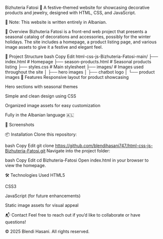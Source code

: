 Bizhuteria Fatosi
🎄 A festive-themed website for showcasing decorative products and jewelry, designed with HTML, CSS, and JavaScript.

📌 Note: This website is written entirely in Albanian.

🌟 Overview
Bizhuteria Fatosi is a front-end web project that presents a seasonal catalog of decorations and accessories, possibly for the winter holidays. The site includes a homepage, a product listing page, and various image assets to give it a festive and elegant feel.

📁 Project Structure
bash
Copy
Edit
html-css-js-Bizhuteria-Fatosi-main/
├── index.html                 # Homepage
├── season-products.html      # Seasonal products listing
├── styles.css                # Main stylesheet
├── images/                   # Images used throughout the site
│   ├── hero images
│   ├── chatbot logo
│   └── product images
🚀 Features
Responsive layout for product showcasing

Hero sections with seasonal themes

Simple and clean design using CSS

Organized image assets for easy customization

Fully in the Albanian language 🇦🇱

📸 Screenshots


📦 Installation
Clone this repository:

bash
Copy
Edit
git clone https://github.com/blendihasani747/html-css-js-Bizhuteria-Fatosi.git
Navigate into the project folder:

bash
Copy
Edit
cd Bizhuteria-Fatosi
Open index.html in your browser to view the homepage.

🛠️ Technologies Used
HTML5

CSS3

JavaScript (for future enhancements)

Static image assets for visual appeal


📬 Contact
Feel free to reach out if you’d like to collaborate or have questions!

© 2025 Blendi Hasani. All rights reserved.
